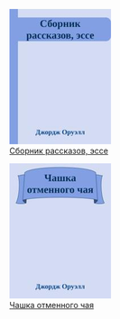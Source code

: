 ![](Сборник%20рассказов,%20эссе.jpg)  
[Сборник рассказов, эссе](Сборник%20рассказов,%20эссе.txt)

![](Чашка%20отменного%20чая.jpg)  
[Чашка отменного чая](Чашка%20отменного%20чая.txt)
